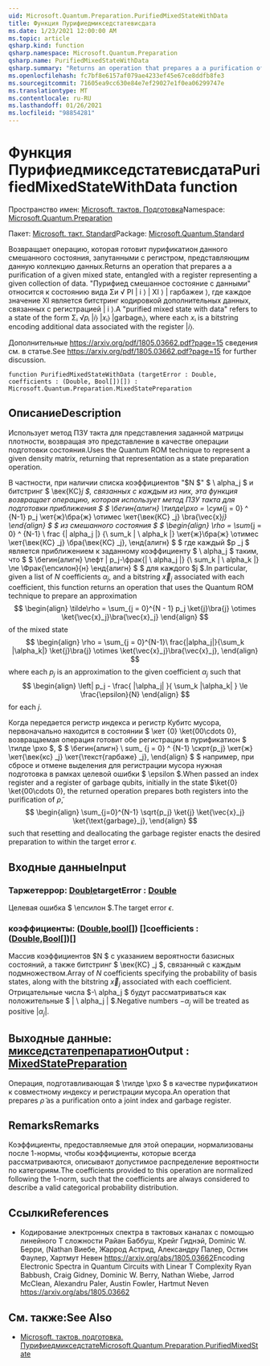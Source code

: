 ```yaml
---
uid: Microsoft.Quantum.Preparation.PurifiedMixedStateWithData
title: Функция Пурифиедмикседстатевисдата
ms.date: 1/23/2021 12:00:00 AM
ms.topic: article
qsharp.kind: function
qsharp.namespace: Microsoft.Quantum.Preparation
qsharp.name: PurifiedMixedStateWithData
qsharp.summary: "Returns an operation that prepares a a purification of a given mixed\rstate, entangled with a register representing a given collection of data.\rA \"purified mixed state with data\" refers to a state of the form Σᵢ √\U0001D45Dᵢ |\U0001D456⟩ |\U0001D465ᵢ⟩ |garbageᵢ⟩,\rwhere each \U0001D465ᵢ is a bitstring encoding additional data associated with the register |\U0001D456⟩.\r\rSee https://arxiv.org/pdf/1805.03662.pdf?page=15 for further discussion."
ms.openlocfilehash: fc7bf8e6157af079ae4233ef45e67ce8ddfb8fe3
ms.sourcegitcommit: 71605ea9cc630e84e7ef29027e1f0ea06299747e
ms.translationtype: MT
ms.contentlocale: ru-RU
ms.lasthandoff: 01/26/2021
ms.locfileid: "98854281"
---
```

# <a name="purifiedmixedstatewithdata-function"></a><span data-ttu-id="3ff14-102">Функция Пурифиедмикседстатевисдата</span><span class="sxs-lookup"><span data-stu-id="3ff14-102">PurifiedMixedStateWithData function</span></span>

<span data-ttu-id="3ff14-103">Пространство имен: [Microsoft. тактов. Подготовка](xref:Microsoft.Quantum.Preparation)</span><span class="sxs-lookup"><span data-stu-id="3ff14-103">Namespace: [Microsoft.Quantum.Preparation](xref:Microsoft.Quantum.Preparation)</span></span>

<span data-ttu-id="3ff14-104">Пакет: [Microsoft. такт. Standard](https://nuget.org/packages/Microsoft.Quantum.Standard)</span><span class="sxs-lookup"><span data-stu-id="3ff14-104">Package: [Microsoft.Quantum.Standard](https://nuget.org/packages/Microsoft.Quantum.Standard)</span></span>


<span data-ttu-id="3ff14-105">Возвращает операцию, которая готовит пурификатион данного смешанного состояния, запутанными с регистром, представляющим данную коллекцию данных.</span><span class="sxs-lookup"><span data-stu-id="3ff14-105">Returns an operation that prepares a a purification of a given mixed state, entangled with a register representing a given collection of data.</span></span>
<span data-ttu-id="3ff14-106">"Пурифиед смешанное состояние с данными" относится к состоянию вида Σи √ PI | i ⟩ | XI ⟩ | гарбажеи ⟩, где каждое значение XI является битстринг кодировкой дополнительных данных, связанных с регистрацией | i ⟩.</span><span class="sxs-lookup"><span data-stu-id="3ff14-106">A "purified mixed state with data" refers to a state of the form Σᵢ √𝑝ᵢ |𝑖⟩ |𝑥ᵢ⟩ |garbageᵢ⟩, where each 𝑥ᵢ is a bitstring encoding additional data associated with the register |𝑖⟩.</span></span>

<span data-ttu-id="3ff14-107">Дополнительные https://arxiv.org/pdf/1805.03662.pdf?page=15 сведения см. в статье.</span><span class="sxs-lookup"><span data-stu-id="3ff14-107">See https://arxiv.org/pdf/1805.03662.pdf?page=15 for further discussion.</span></span>

```qsharp
function PurifiedMixedStateWithData (targetError : Double, coefficients : (Double, Bool[])[]) : Microsoft.Quantum.Preparation.MixedStatePreparation
```


## <a name="description"></a><span data-ttu-id="3ff14-108">Описание</span><span class="sxs-lookup"><span data-stu-id="3ff14-108">Description</span></span>

<span data-ttu-id="3ff14-109">Использует метод ПЗУ такта для представления заданной матрицы плотности, возвращая это представление в качестве операции подготовки состояния.</span><span class="sxs-lookup"><span data-stu-id="3ff14-109">Uses the Quantum ROM technique to represent a given density matrix, returning that representation as a state preparation operation.</span></span>

<span data-ttu-id="3ff14-110">В частности, при наличии списка коэффициентов "$N $" $ \ alpha_j $ и битстринг $ \век{КС}_j $, связанных с каждым из них, эта функция возвращает операцию, которая использует метод ПЗУ такта для подготовки приближения $ $ \бегин{алигн} \тилде\рхо = \сум_{j = 0} ^ {N-1} p_j \кет{ж}\бра{ж} \отимес \кет{\век{КС} _j} \bra{\vec{x}_j} \end{align} $ $ из смешанного состояния $ $ \begin{align} \rho = \sum_{j = 0} ^ {N-1} \ frac {| alpha_j |} {\ sum_k | \ alpha_k |} \кет{ж}\бра{ж} \отимес \кет{\век{КС} _j} \бра{\век{КС} _j}, \енд{алигн} $ $ где каждый $p _j $ является приближением к заданному коэффициенту $ \ alpha_j $ таким, что $ $ \бегин{алигн} \лефт | p_j-\фрак{| \ alpha_j |} {\ sum_k | \ alpha_k |} \ле \Фрак{\епсилон}{н} \енд{алигн} $ $ для каждого $j $.</span><span class="sxs-lookup"><span data-stu-id="3ff14-110">In particular, given a list of $N$ coefficients $\alpha_j$, and a bitstring $\vec{x}_j$ associated with each coefficient, this function returns an operation that uses the Quantum ROM technique to prepare an approximation $$ \begin{align} \tilde\rho = \sum_{j = 0}^{N - 1} p_j \ket{j}\bra{j} \otimes \ket{\vec{x}_j}\bra{\vec{x}_j} \end{align} $$ of the mixed state $$ \begin{align} \rho = \sum_{j = 0}^{N-1}\ frac{|alpha_j|}{\sum_k |\alpha_k|} \ket{j}\bra{j} \otimes \ket{\vec{x}_j}\bra{\vec{x}_j}, \end{align} $$ where each $p_j$ is an approximation to the given coefficient $\alpha_j$ such that $$ \begin{align} \left| p_j - \frac{ |\alpha_j| }{ \sum_k |\alpha_k| } \le \frac{\epsilon}{N} \end{align} $$ for each $j$.</span></span>

<span data-ttu-id="3ff14-111">Когда передается регистр индекса и регистр Кубитс мусора, первоначально находится в состоянии $ \кет {0} \ket{00\cdots 0}, возвращаемая операция готовит обе регистрации в пурификатион $ \тилде \рхо $, $ $ \бегин{алигн} \ sum_ {j = 0} ^ {N-1} \скрт{p_j} \кет{ж} \кет{\век{кс} _j} \кет{\текст{гарбаже} _j}, \end{align} $ $ например, при сбросе и отмене выделения для регистрации мусора нужная подготовка в рамках целевой ошибки $ \epsilon $.</span><span class="sxs-lookup"><span data-stu-id="3ff14-111">When passed an index register and a register of garbage qubits, initially in the state $\ket{0} \ket{00\cdots 0}, the returned operation prepares both registers into the purification of $\tilde \rho$, $$ \begin{align} \sum_{j=0}^{N-1} \sqrt{p_j} \ket{j} \ket{\vec{x}_j} \ket{\text{garbage}_j}, \end{align} $$ such that resetting and deallocating the garbage register enacts the desired preparation to within the target error $\epsilon$.</span></span>

## <a name="input"></a><span data-ttu-id="3ff14-112">Входные данные</span><span class="sxs-lookup"><span data-stu-id="3ff14-112">Input</span></span>

### <a name="targeterror--double"></a><span data-ttu-id="3ff14-113">Таржетеррор: [Double](xref:microsoft.quantum.lang-ref.double)</span><span class="sxs-lookup"><span data-stu-id="3ff14-113">targetError : [Double](xref:microsoft.quantum.lang-ref.double)</span></span>

<span data-ttu-id="3ff14-114">Целевая ошибка $ \епсилон $.</span><span class="sxs-lookup"><span data-stu-id="3ff14-114">The target error $\epsilon$.</span></span>


### <a name="coefficients--doublebool"></a><span data-ttu-id="3ff14-115">коэффициенты: ([Double](xref:microsoft.quantum.lang-ref.double),[bool](xref:microsoft.quantum.lang-ref.bool)[]) []</span><span class="sxs-lookup"><span data-stu-id="3ff14-115">coefficients : ([Double](xref:microsoft.quantum.lang-ref.double),[Bool](xref:microsoft.quantum.lang-ref.bool)[])[]</span></span>

<span data-ttu-id="3ff14-116">Массив коэффициентов $N $ с указанием вероятности базисных состояний, а также битстринг $ \век{КС} _j $, связанный с каждым подмножеством.</span><span class="sxs-lookup"><span data-stu-id="3ff14-116">Array of $N$ coefficients specifying the probability of basis states, along with the bitstring $\vec{x}_j$ associated with each coefficient.</span></span>
<span data-ttu-id="3ff14-117">Отрицательные числа $-\ alpha_j $ будут рассматриваться как положительные $ | \ alpha_j | $.</span><span class="sxs-lookup"><span data-stu-id="3ff14-117">Negative numbers $-\alpha_j$ will be treated as positive $|\alpha_j|$.</span></span>



## <a name="output--mixedstatepreparation"></a><span data-ttu-id="3ff14-118">Выходные данные: [микседстатепрепаратион](xref:Microsoft.Quantum.Preparation.MixedStatePreparation)</span><span class="sxs-lookup"><span data-stu-id="3ff14-118">Output : [MixedStatePreparation](xref:Microsoft.Quantum.Preparation.MixedStatePreparation)</span></span>

<span data-ttu-id="3ff14-119">Операция, подготавливающая $ \тилде \рхо $ в качестве пурификатион к совместному индексу и регистрации мусора.</span><span class="sxs-lookup"><span data-stu-id="3ff14-119">An operation that prepares $\tilde \rho$ as a purification onto a joint index and garbage register.</span></span>

## <a name="remarks"></a><span data-ttu-id="3ff14-120">Remarks</span><span class="sxs-lookup"><span data-stu-id="3ff14-120">Remarks</span></span>

<span data-ttu-id="3ff14-121">Коэффициенты, предоставляемые для этой операции, нормализованы после 1-нормы, чтобы коэффициенты, которые всегда рассматриваются, описывают допустимое распределение вероятности по категориям.</span><span class="sxs-lookup"><span data-stu-id="3ff14-121">The coefficients provided to this operation are normalized following the 1-norm, such that the coefficients are always considered to describe a valid categorical probability distribution.</span></span>

## <a name="references"></a><span data-ttu-id="3ff14-122">Ссылки</span><span class="sxs-lookup"><span data-stu-id="3ff14-122">References</span></span>

- <span data-ttu-id="3ff14-123">Кодирование электронных спектра в тактовых каналах с помощью линейного T сложности Райан Баббуш, Крейг Гиднэй, Dominic W. Берри, (Nathan Виебе, Жаррод Астрид, Александру Палер, Остин Фаулер, Хартмут Невен https://arxiv.org/abs/1805.03662</span><span class="sxs-lookup"><span data-stu-id="3ff14-123">Encoding Electronic Spectra in Quantum Circuits with Linear T Complexity Ryan Babbush, Craig Gidney, Dominic W. Berry, Nathan Wiebe, Jarrod McClean, Alexandru Paler, Austin Fowler, Hartmut Neven https://arxiv.org/abs/1805.03662</span></span>

## <a name="see-also"></a><span data-ttu-id="3ff14-124">См. также:</span><span class="sxs-lookup"><span data-stu-id="3ff14-124">See Also</span></span>

- [<span data-ttu-id="3ff14-125">Microsoft. тактов. подготовка. Пурифиедмикседстате</span><span class="sxs-lookup"><span data-stu-id="3ff14-125">Microsoft.Quantum.Preparation.PurifiedMixedState</span></span>](xref:Microsoft.Quantum.Preparation.PurifiedMixedState)